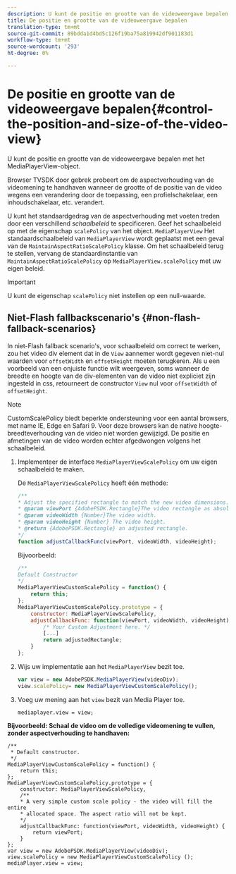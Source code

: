 ```yaml
---
description: U kunt de positie en grootte van de videoweergave bepalen met het MediaPlayerView-object.
title: De positie en grootte van de videoweergave bepalen
translation-type: tm+mt
source-git-commit: 89bdda1d4bd5c126f19ba75a819942df901183d1
workflow-type: tm+mt
source-wordcount: '293'
ht-degree: 0%

---
```



# De positie en grootte van de videoweergave bepalen{#control-the-position-and-size-of-the-video-view}

U kunt de positie en grootte van de videoweergave bepalen met het MediaPlayerView-object.

Browser TVSDK door gebrek probeert om de aspectverhouding van de videomening te handhaven wanneer de grootte of de positie van de video wegens een verandering door de toepassing, een profielschakelaar, een inhoudschakelaar, etc. verandert.

U kunt het standaardgedrag van de aspectverhouding met voeten treden door een verschillend *schaalbeleid* te specificeren. Geef het schaalbeleid op met de eigenschap `scalePolicy` van het object. `MediaPlayerView` Het standaardschaalbeleid van `MediaPlayerView` wordt geplaatst met een geval van de `MaintainAspectRatioScalePolicy` klasse. Om het schaalbeleid terug te stellen, vervang de standaardinstantie van `MaintainAspectRatioScalePolicy` op `MediaPlayerView.scalePolicy` met uw eigen beleid.

>[!IMPORTANT]
>
>U kunt de eigenschap `scalePolicy` niet instellen op een null-waarde.

## Niet-Flash fallbackscenario&#39;s {#non-flash-fallback-scenarios}

In niet-Flash fallback scenario&#39;s, voor schaalbeleid om correct te werken, zou het video div element dat in de `View` aannemer wordt gegeven niet-nul waarden voor `offsetWidth` en `offsetHeight` moeten terugkeren. Als u een voorbeeld van een onjuiste functie wilt weergeven, soms wanneer de breedte en hoogte van de div-elementen van de video niet expliciet zijn ingesteld in css, retourneert de constructor `View` nul voor `offsetWidth` of `offsetHeight`.

>[!NOTE]
>
>CustomScalePolicy biedt beperkte ondersteuning voor een aantal browsers, met name IE, Edge en Safari 9. Voor deze browsers kan de native hoogte-breedteverhouding van de video niet worden gewijzigd. De positie en afmetingen van de video worden echter afgedwongen volgens het schaalbeleid.

1. Implementeer de interface `MediaPlayerViewScalePolicy` om uw eigen schaalbeleid te maken.

   De `MediaPlayerViewScalePolicy` heeft één methode:

   ```js
   /** 
   * Adjust the specified rectangle to match the new video dimensions. 
   * @param viewPort {AdobePSDK.Rectangle}The video rectangle as absolute position. 
   * @param videoWidth {Number}The video width. 
   * @param videoHeight {Number} The video height. 
   * @return {AdobePSDK.Rectangle} an adjusted rectangle. 
   */ 
   function adjustCallbackFunc(viewPort, videoWidth, videoHeight);
   ```

   Bijvoorbeeld:

   ```js
   /** 
   Default Constructor 
   */ 
   MediaPlayerViewCustomScalePolicy = function() { 
       return this; 
   }; 
   MediaPlayerViewCustomScalePolicy.prototype = { 
       constructor: MediaPlayerViewScalePolicy, 
       adjustCallbackFunc: function(viewPort, videoWidth, videoHeight) { 
           /* Your Custom Adjustment here. */ 
           [...] 
           return adjustedRectangle; 
       } 
   };
   ```

1. Wijs uw implementatie aan het `MediaPlayerView` bezit toe.

   ```js
   var view = new AdobePSDK.MediaPlayerView(videoDiv); 
   view.scalePolicy= new MediaPlayerViewCustomScalePolicy();
   ```

1. Voeg uw mening aan het `view` bezit van Media Player toe.

   ```
   mediaplayer.view = view;
   ```

<!--<a id="example_ABCD79AE29DB4A668F9A8B729FE44AF9"></a>-->

**Bijvoorbeeld: Schaal de video om de volledige videomening te vullen, zonder aspectverhouding te handhaven:**

```
/** 
 * Default constructor. 
 */ 
MediaPlayerViewCustomScalePolicy = function() { 
    return this; 
}; 
MediaPlayerViewCustomScalePolicy.prototype = { 
    constructor: MediaPlayerViewScalePolicy, 
    /** 
    * A very simple custom scale policy - the video will fill the entire 
    * allocated space. The aspect ratio will not be kept. 
    */ 
    adjustCallbackFunc: function(viewPort, videoWidth, videoHeight) { 
        return viewPort; 
    } 
}; 
var view = new AdobePSDK.MediaPlayerView(videoDiv); 
view.scalePolicy = new MediaPlayerViewCustomScalePolicy (); 
mediaPlayer.view = view;
```

